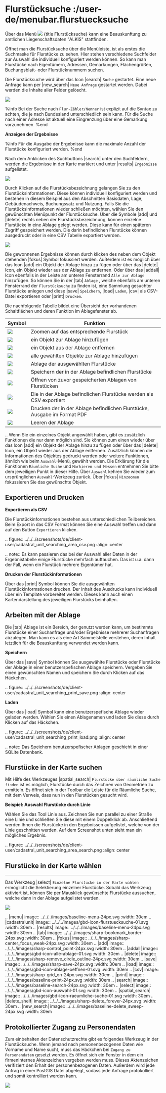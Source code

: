# Flurstücksuche :/user-de/menubar.flurstuecksuche

Über das Menü ![](gbd-icon-flurstuecksuche-01.svg) {title Flurstücksuche} kann eine Beauskunftung zu amtlichen Liegenschaftsdaten "ALKIS" stattfinden.

Öffnet man die Flurstücksuche über die Menüleiste, ist als erstes die Suchmaske für Flurstücke zu sehen. Hier stehen verschiedene Suchfelder zur Auswahl die individuell konfiguriert werden können. So kann man Flurstücke nach Eigentümern, Adressen, Gemarkungen, Flächengrößen, Buchungsblatt- oder Flurstücknummern suchen.

Die Flurstücksuche wird über das Icon |search| ``Suche`` gestartet. Eine neue Anfrage kann per |new_search| ``Neue Anfrage`` gestartet werden. Dabei werden die Inhalte aller Felder gelöscht.

![](cadastral_unit_searching_1.png)

%info
    Bei der Suche nach ``Flur-Zähler/Nenner`` ist explizit auf die Syntax zu achten, die je nach Bundesland unterschiedlich sein kann. Für die Suche nach einer Adresse ist aktuell eine Eingrenzung über eine Gemarkung vorzunehmen.
%end

**Anzeigen der Ergebnisse**

%info
 Für die Ausgabe der Ergebnisse kann die maximale Anzahl der Flurstücke konfiguriert werden.
%end

Nach dem Anklicken des Suchbuttons |search| unter den Suchfeldern, werden die Ergebnisse in der Karte markiert und unter |results| ``Ergebnisse`` aufgelistet.

![](cadastral_unit_searching_2.png)

Durch Klicken auf die Flurstücksbezeichnung gelangen Sie zu den Flurstücksinformationen. Diese können individuell konfiguriert werden und bestehen in diesem Beispiel aus den Abschnitten Basisdaten, Lage, Gebäudenachweis, Buchungssatz und Nutzung. Falls Sie die Flurstücksinformationen wieder schließen möchten, wählen Sie den gewünschten Menüpunkt der Flurstücksuche. Über die Symbole |add| und |delete| rechts neben der Flurstücksbezeichnung, können einzelne Flurstücke in eine Ablage gelegt werden. Diese kann für einen späteren Zugriff gespeichert werden. Die darin befindlichen Flurstücke können ausgedruckt oder in eine CSV Tabelle exportiert werden.

![](cadastral_unit_searching_4.png)

Die gewonnenen Ergebnisse können durch klicken des neben dem Objekt stehenden |fokus| Symbol fokussiert werden. Außerdem ist es möglich über das Icon |add| ein Objekt der Ablage hinzu zu fügen oder über das |delete| Icon, ein Objekt wieder aus der Ablage zu entfernen. Oder über das |addall| Icon ebenfalls in der Leiste am unteren Fensterrand ``Alle zur Ablage`` hinzufügen.  So können Sie in der |tab| ``Ablage`` , welche ebenfalls am unteren Fensterrand der ``Flurstücksuche`` zu finden ist, eine Sammlung gesuchter Flurstücke anlegen und diese |save| ``Speichern``, |load| ``Laden``, |csv| als CSV-Datei exportieren oder |print| ``Drucken``.

Die nachfolgende Tabelle bildet eine Übersicht der vorhandenen Schaltflächen und deren Funktion im Ablagefenster ab.

|Symbol          				| Funktion                                                                     		|
|-----------------------------------------------|---------------------------------------------------------------------------------------|
| ![](sharp-center_focus_weak-24px.svg)		| Zoomen auf das entsprechende Flurstück                                        	|
| ![](sharp-control_point-24px.svg)	        | ein Objekt zur Ablage hinzufügen                                                      |
| ![](sharp-remove_circle_outline-24px.svg)     | ein Objekt aus der Ablage entfernen                                                   |
| ![](gbd-icon-alle-ablage-01.svg)	        | alle gewählten Objekte zur Ablage hinzufügen                                          |
| ![](sharp-bookmark_border-24px.svg)	        | Ablage der ausgewählten Flurstücke                                                    |
| ![](sharp-save-24px.svg)	                | Speichern der in der Ablage befindlichen Flurstücke                                   |
| ![](gbd-icon-ablage-oeffnen-01.svg)	   	| Öffnen von zuvor gespeicherten Ablagen von Flurstücken                                |
| ![](sharp-grid_on-24px.svg)	                | Die in der Ablage befindlichen Flurstücke werden als CSV exportiert                   |
| ![](baseline-print-24px.svg)	                | Drucken der in der Ablage befindlichen Flurstücke, Ausgabe im Format PDF              |
| ![](sharp-delete_forever-24px.svg)	        | Leeren der Ablage                                                                     |

.. Wenn Sie ein einzelnes Objekt angewählt haben, gibt es zusätzlich Funktionen die nur dann möglich sind. Sie können zum einen wieder über das Icon |add| ein Objekt der Ablage hinzu zu fügen oder über das |delete| Icon, ein Objekt wieder aus der Ablage entfernen. Zusätzlich können die Informationen des Objektes gedruckt werden oder weitere Funktionen, ähnlich wie beim ``Auswahl``-Menü, gewählt werden. Die Erklärung für die Funktionen ``Räumliche Suche`` und ``Markieren und Messen`` entnehmen Sie bitte dem jeweiligen Punkt in dieser Hilfe. Über ``Auswahl`` kehren Sie wieder zum ursprünglichen ``Auswahl``-Werkzeug zurück. Über |fokus| ``Hinzoomen`` fokussieren Sie das gewünschte Objekt.

## Exportieren und Drucken

**Exportieren als CSV**

Die Flurstückinformationen bestehen aus unterschiedlichen Teilbereichen. Beim Export in das CSV Format können Sie eine Auswahl treffen und dann auf den Button ``Exportieren`` klicken.

.. figure:: ../../../screenshots/de/client-user/cadastral_unit_searching_area_csv.png
  :align: center

.. note::
   Es kann passieren das bei der Auswahl aller Daten in der Ergebnistabelle einige Flurstücke mehrfach auftauchen. Das ist u.a. dann der Fall, wenn ein Flurstück mehrere Eigentümer hat.

**Drucken der Flurstückinformationen**

Über das |print| Symbol können Sie die ausgewählten Flurstückinformationen drucken. Der Inhalt des Ausdrucks kann individuell über ein Template vorbereitet werden. Dieses kann auch einen Kartendarstellung des jeweiligen Flurstücks beinhalten.

## Arbeiten mit der Ablage

Die |tab| Ablage ist ein Bereich, der genutzt werden kann, um bestimmte Flurstücke einer Suchanfrage und/oder Ergebnisse mehrerer Suchanfragen abzulegen. Man kann es als eine Art Sammelstelle verstehen, deren Inhalt letztlich für die Beauskunftung verwendet werden kann.

**Speichern**

Über das |save| Symbol können Sie ausgewählte Flurstücke oder Flurstücke der Ablage in einer benutzerspefischen Ablage speichern. Vergeben Sie einen gewünschten Namen und speichern Sie durch Klicken auf das Häckchen.

.. figure:: ../../../screenshots/de/client-user/cadastral_unit_searching_print_save.png
  :align: center

**Laden**

Über das |load| Symbol kann eine benutzerspefische Ablage wieder geladen werden. Wählen Sie einen Ablagenamen und laden Sie diese durch Klicken auf das Häckchen.

.. figure:: ../../../screenshots/de/client-user/cadastral_unit_searching_print_load.png
  :align: center

.. note::
  Das Speichern benutzerspefischer Ablagen geschieht in einer SQLite Datenbank.

## Flurstücke in der Karte suchen

Mit Hilfe des Werkzeuges |spatial_search| ``Flurstücke über räumliche Suche finden`` ist es möglich, Flurstücke durch das Zeichnen von Geometrien zu ermitteln. Es öffnet sich in der Toolbar die Leiste für die Räumliche Suche, mit dem Verweis, dass nun in den Flurstücken gesucht wird.

**Beispiel: Auswahl Flurstücke durch Linie**

Wählen Sie das Tool Linie aus. Zeichnen Sie nun parallel zu einer Straße eine Linie und schließen Sie diese mit einem Doppelklick ab. Anschließend werden Ihnen die Flurstücke in den Ergebnissen aufgelistet, welche von der Linie geschnitten werden. Auf dem Screenshot unten sieht man ein mögliches Ergebnis.

 .. figure:: ../../../screenshots/de/client-user/cadastral_unit_searching_area_search.png
   :align: center

## Flurstücke in der Karte wählen
------------------------------

Das Werkzeug |select| ``Einzelne Flurstücke in der Karte wählen`` ermöglicht die Selektierung einzelner Flurstücke. Sobald das Werkzeug aktiviert ist, können Sie per Mausklick gewünschte Flurstücke aussuchen, welche dann in der Ablage aufgelistet werden.

![](cadastral_unit_searching_5.png)


 .. |menu| image:: ../../../images/baseline-menu-24px.svg
   :width: 30em
 .. |cadastralunit| image:: ../../../images/gbd-icon-flurstuecksuche-01.svg
   :width: 30em
 .. |results| image:: ../../../images/baseline-menu-24px.svg
   :width: 30em
 .. |tab| image:: ../../../images/sharp-bookmark_border-24px.svg
   :width: 30em
 .. |fokus| image:: ../../../images/sharp-center_focus_weak-24px.svg
   :width: 30em
 .. |add| image:: ../../../images/sharp-control_point-24px.svg
   :width: 30em
 .. |addall| image:: ../../../images/gbd-icon-alle-ablage-01.svg
   :width: 30em
 .. |delete| image:: ../../../images/sharp-remove_circle_outline-24px.svg
   :width: 30em
 .. |save| image:: ../../../images/sharp-save-24px.svg
   :width: 30em
 .. |load| image:: ../../../images/gbd-icon-ablage-oeffnen-01.svg
   :width: 30em
 .. |csv| image:: ../../../images/sharp-grid_on-24px.svg
   :width: 30em
 .. |print| image:: ../../../images/baseline-print-24px.svg
   :width: 30em
 .. |search| image:: ../../../images/baseline-search-24px.svg
   :width: 30em
 .. |select| image:: ../../../images/gbd-icon-auswahl-01.svg
   :width: 30em
 .. |spatial_search| image:: ../../../images/gbd-icon-raeumliche-suche-01.svg
   :width: 30em
 .. |delete_shelf| image:: ../../../images/sharp-delete_forever-24px.svg
   :width: 30em
 .. |new_search|  image:: ../../../images/baseline-delete_sweep-24px.svg
   :width: 30em

## Protokollierter Zugang zu Personendaten

Zum einbehalten der Datenschutzrechte gibt es folgendes Werkzeug in der Flurstücksuche. Wenn jemand nach personenbezogenen Daten wie Vorname und Name sucht, muss das Häckchen bei  ``Zugang zu Personendaten`` gesetzt werden. Es öffnet sich ein Fenster in dem ein firmeninternes Aktenzeichen vergeben werden muss. Dieses Aktenzeichen verifiziert den Erhalt der personenbezogenen Daten. Außerdem wird jede Anfrag in einer PostGIS Datei abgelegt, sodass jede Anfrage protokolliert und somit kontrolliert werden kann.

![](cadastral_unit_search_data_rights.png)


